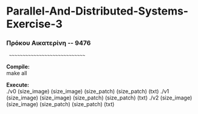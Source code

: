 # Parallel-And-Distributed-Systems-Exercise-3
### Πρόκου Αικατερίνη -- 9476   
     ~~~~~~~~~~~~~~~~~~~~~~~~~~~~   
     
 __Compile:__    
 make all   
 
 __Execute:__   
 ./v0 (size_image) (size_image) (size_patch) (size_patch) (txt)
 ./v1 (size_image) (size_image) (size_patch) (size_patch) (txt)
 ./v2 (size_image) (size_image) (size_patch) (size_patch) (txt)
